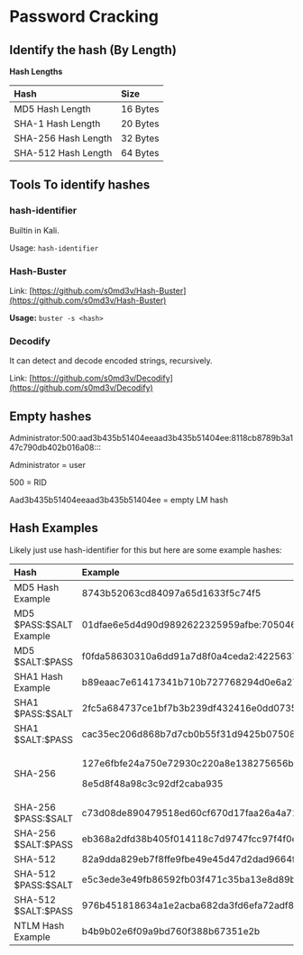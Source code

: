# Password Cracking

## Identify the hash \(By Length\)

**Hash Lengths** 

| Hash  | Size  |
| :--- | :--- |
| MD5 Hash Length  | 16 Bytes  |
| SHA-1 Hash Length  | 20 Bytes  |
| SHA-256 Hash Length  | 32 Bytes  |
| SHA-512 Hash Length  | 64 Bytes  |

## **Tools To identify hashes**

### **hash-identifier**

Builtin in Kali.

Usage: `hash-identifier`

### **Hash-Buster**

Link: [https://github.com/s0md3v/Hash-Buster](https://github.com/s0md3v/Hash-Buster)

**Usage:** `buster -s <hash>`

### Decodify

It can detect and decode encoded strings, recursively.

Link: [https://github.com/s0md3v/Decodify](https://github.com/s0md3v/Decodify)

## **Empty hashes** 

Administrator:500:aad3b435b51404eeaad3b435b51404ee:8118cb8789b3a147c790db402b016a08::: 

Administrator = user 

500 = RID 

Aad3b435b51404eeaad3b435b51404ee = empty LM hash 

## Hash Examples 

Likely just use hash-identifier for this but here are some example hashes: 

<table>
  <thead>
    <tr>
      <th style="text-align:left">Hash</th>
      <th style="text-align:left">Example</th>
    </tr>
  </thead>
  <tbody>
    <tr>
      <td style="text-align:left">MD5 Hash Example</td>
      <td style="text-align:left">8743b52063cd84097a65d1633f5c74f5</td>
    </tr>
    <tr>
      <td style="text-align:left">MD5 $PASS:$SALT Example</td>
      <td style="text-align:left">01dfae6e5d4d90d9892622325959afbe:7050461</td>
    </tr>
    <tr>
      <td style="text-align:left">MD5 $SALT:$PASS</td>
      <td style="text-align:left">f0fda58630310a6dd91a7d8f0a4ceda2:4225637426</td>
    </tr>
    <tr>
      <td style="text-align:left">SHA1 Hash Example</td>
      <td style="text-align:left">b89eaac7e61417341b710b727768294d0e6a277b</td>
    </tr>
    <tr>
      <td style="text-align:left">SHA1 $PASS:$SALT</td>
      <td style="text-align:left">2fc5a684737ce1bf7b3b239df432416e0dd07357:2014</td>
    </tr>
    <tr>
      <td style="text-align:left">SHA1 $SALT:$PASS</td>
      <td style="text-align:left">cac35ec206d868b7d7cb0b55f31d9425b075082b:5363620024</td>
    </tr>
    <tr>
      <td style="text-align:left">SHA-256</td>
      <td style="text-align:left">
        <p>127e6fbfe24a750e72930c220a8e138275656b</p>
        <p>8e5d8f48a98c3c92df2caba935</p>
      </td>
    </tr>
    <tr>
      <td style="text-align:left">SHA-256 $PASS:$SALT</td>
      <td style="text-align:left">c73d08de890479518ed60cf670d17faa26a4a71f995c1dcc978165399401a6c4</td>
    </tr>
    <tr>
      <td style="text-align:left">SHA-256 $SALT:$PASS</td>
      <td style="text-align:left">eb368a2dfd38b405f014118c7d9747fcc97f4f0ee75c05963cd9da6ee65ef498:560407001617</td>
    </tr>
    <tr>
      <td style="text-align:left">SHA-512</td>
      <td style="text-align:left">82a9dda829eb7f8ffe9fbe49e45d47d2dad9664fbb7adf72492e3c81ebd3e29134d9bc12212bf83c6840f10e8246b9db54a4859b7ccd0123d86e5872c1e5082f</td>
    </tr>
    <tr>
      <td style="text-align:left">SHA-512 $PASS:$SALT</td>
      <td style="text-align:left">e5c3ede3e49fb86592fb03f471c35ba13e8d89b8ab65142c9a8fdafb635fa2223c24e5558fd9313e8995019dcbec1fb584146b7bb12685c7765fc8c0d51379fd</td>
    </tr>
    <tr>
      <td style="text-align:left">SHA-512 $SALT:$PASS</td>
      <td style="text-align:left">976b451818634a1e2acba682da3fd6efa72adf8a7a08d7939550c244b237c72c7d42367544e826c0c83fe5c02f97c0373b6b1386cc794bf0d21d2df01bb9c08a</td>
    </tr>
    <tr>
      <td style="text-align:left">NTLM Hash Example</td>
      <td style="text-align:left">b4b9b02e6f09a9bd760f388b67351e2b</td>
    </tr>
  </tbody>
</table>

### 

